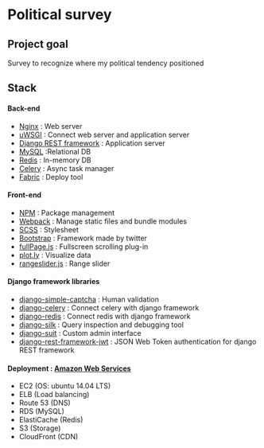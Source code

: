 # Political survey


## Project goal

Survey to recognize where my political tendency positioned


## Stack

#### Back-end

- <a href="http://nginx.org/" target="_blank">Nginx</a> : Web server
- <a href="https://uwsgi-docs.readthedocs.org/en/latest/" target="_blank">uWSGI</a> : Connect web server and application server
- <a href="http://www.django-rest-framework.org/" target="_blank">Django REST framework</a> : Application server
- <a href="https://www.mysql.com/" target="_blank">MySQL</a> :Relational DB
- <a href="http://www.redis.io/" target="_blank">Redis</a> : In-memory DB
- <a href="http://www.celeryproject.org/" target="_blank">Celery</a> : Async task manager
- <a href="http://www.fabfile.org/" target="_blank">Fabric</a> : Deploy tool

#### Front-end

- <a href="https://www.npmjs.com/" target="_blank">NPM</a> : Package management
- <a href="https://webpack.github.io/" target="_blank">Webpack</a> : Manage static files and bundle modules
- <a href="http://sass-lang.com/" target="_blank">SCSS</a> : Stylesheet
- <a href="http://getbootstrap.com/" target="_blank">Bootstrap</a> : Framework made by twitter
- <a href="https://github.com/alvarotrigo/fullPage.js" target="_blank">fullPage.js</a> : Fullscreen scrolling plug-in
- <a href="https://plot.ly/" target="_blank">plot.ly</a> : Visualize data
- <a href="https://github.com/andreruffert/rangeslider.js" target="_blank">rangeslider.js</a> : Range slider

#### Django framework libraries

- <a href="https://github.com/mbi/django-simple-captcha" target="_blank">django-simple-captcha</a> : Human validation
- <a href="https://github.com/celery/django-celery" target="_blank">django-celery</a> : Connect celery with django framework
- <a href="https://github.com/niwinz/django-redis" target="_blank">django-redis</a> : Connect redis with django framework
- <a href="https://github.com/django-silk/silk" target="_blank">django-silk</a> : Query inspection and debugging tool
- <a href="https://github.com/darklow/django-suit" target="_blank">django-suit</a> : Custom admin interface
- <a href="https://github.com/GetBlimp/django-rest-framework-jwt" target="_blank">django-rest-framework-jwt</a> : JSON Web Token authentication for django REST framework

#### Deployment : <a href="https://aws.amazon.com/" target="_blank">Amazon Web Services</a>

- EC2 (OS: ubuntu 14.04 LTS)
- ELB (Load balancing)
- Route 53 (DNS)
- RDS (MySQL)
- ElastiCache (Redis)
- S3 (Storage)
- CloudFront (CDN)
